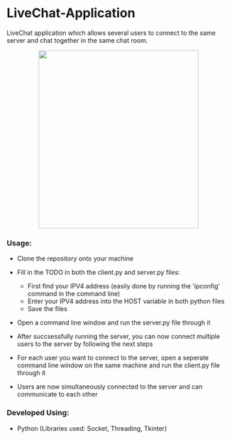 # LiveChat-Application
LiveChat application which allows several users to connect to the same server and chat together in the same chat room.
<p align="center">
  <img width="360" height="400" src="https://user-images.githubusercontent.com/116694329/211870414-8e21c3a9-c15e-46f4-9019-7dc148beca6a.jpg">
</p>


### Usage: ### 
- Clone the repository onto your machine
- Fill in the TODO in both the client.py and server.py files:
    - First find your IPV4 address (easily done by running the 'ipconfig' command in the command line)
    - Enter your IPV4 address into the HOST variable in both python files
    - Save the files

- Open a command line window and run the server.py file through it
- After succsessfully running the server, you can now connect multiple users to the server by following the next steps
- For each user you want to connect to the server, open a seperate command line window on the same machine and run the client.py file through it
- Users are now simultaneously connected to the server and can communicate to each other
### Developed Using: ###
- Python (Libraries used: Socket, Threading, Tkinter)
